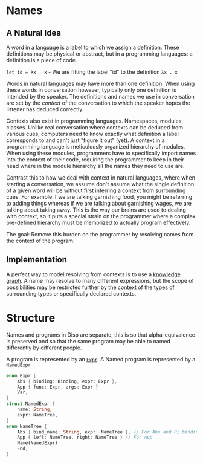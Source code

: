 # Names

## A Natural Idea

A word in a language is a label to which we assign a definition. These definitions may be physical or abstract, but in a programming languages: a definition is a piece of code.

`let id = λx . x` - We are fitting the label "id" to the definition `λx . x`

Words in natural languages may have more than one definition. When using these words in conversation however, typically only one definition is intended by the speaker. The definitions and names we use in conversation are set by the *context* of the conversation to which the speaker hopes the listener has deduced correctly. 

Contexts also exist in programming languages. Namespaces, modules, classes. Unlike real conversation where contexts can be deduced from various cues, computers need to know exactly what definition a label corresponds to and can't just "figure it out" (yet). A context in a programming language is meticulously organized hierarchy of modules. When using these modules, programmers have to specifically import names into the context of their code, requiring the programmer to keep in their head where in the module hierarchy all the names they need to use are.

Contrast this to how we deal with context in natural languages, where when starting a conversation, we assume don't assume what the single definition of a given word will be without first inferring a context from surrounding cues. For example if we are talking garnishing food, you might be referring to adding things whereas if we are talking about garnishing wages, we are talking about taking away. This is the way our brains are used to dealing with context, so it puts a special strain on the programmer where a complex pre-defined hierarchy must be memorized to actually program effectively.

The goal: Remove this burden on the programmer by resolving names from the context of the program.

## Implementation

A perfect way to model resolving from contexts is to use a [knowledge graph](https://en.wikipedia.org/wiki/Knowledge_graph). A name may resolve to many different expressions, but the scope of possibilities may be restricted further by the context of the types of surrounding types or specifically declared contexts.

# Structure

Names and programs in Disp are separate, this is so that alpha-equivalence is preserved and so that the same program may be able to named differently by different people.

A program is represented by an [`Expr`](expr.md). A Named program is represented by a `NamedExpr`

```rust
enum Expr {
	Abs { binding: Binding, expr: Expr },
	App { func: Expr, args: Expr }
	Var,
}
struct NamedExpr {
	name: String,
	expr: NameTree,
}
enum NameTree {
	Abs { bind_name: String, expr: NameTree }, // For Abs and Pi binding
	App { left: NameTree, right: NameTree } // For App
	Name(NamedExpr)
	End,
}
```

